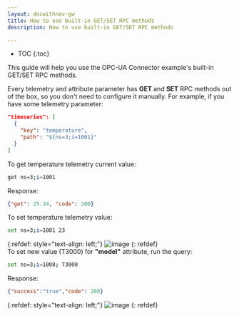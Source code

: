 ```yaml
---
layout: docwithnav-gw
title: How to use built-in GET/SET RPC methods
description: How to use built-in GET/SET RPC methods

---
```


* TOC
{:toc}


This guide will help you use the OPC-UA Connector example's built-in GET/SET RPC methods.


Every telemetry and attribute parameter has **GET** and **SET** RPC methods out of the box, so you don't need to configure
it manually.
For example, if you have some telemetry parameter:
```json
"timeseries": [
  {
    "key": "temperature",
    "path": "${ns=3;i=1001}"
  }
]
```
To get temperature telemetry current value:
```bash
get ns=3;i=1001
```
Response:
```json
{"get": 25.34, "code": 200}
```

To set temperature telemetry value:
```bash
set ns=3;i=1001 23
```

{:refdef: style="text-align: left;"}
![image](https://img.thingsboard.io/gateway/gateway-opc-ua-rpc-1.png)
{: refdef}
<br/>
To set new value (T3000) for **"model"** attribute, run the query:
```bash
set ns=3;i=1008; T3000
```

Response:
```json
{"success":"true","code": 200}
```

{:refdef: style="text-align: left;"}
![image](https://img.thingsboard.io/gateway/gateway-opc-ua-rpc-2.png)
{: refdef}